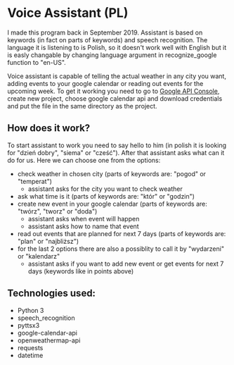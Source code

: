 # Voice Assistant (PL)

I made this program back in September 2019. Assistant is based on keywords (in fact on parts of keywords) and speech recognition. 
The language it is listening to is Polish, so it doesn't work well with English but it is easly changable by changing language argument in recognize_google function to "en-US".

Voice assistant is capable of telling the actual weather in any city you want, adding events to your google calendar or reading out events for the upcoming week.
To get it working you need to go to [Google API Console](console.developers.google.com), create new project, choose google calendar api and download credentials and put the file in the same directory as the project.

## How does it work?
To start assistant to work you need to say hello to him (in polish it is looking for "dzień dobry", "siema" or "cześć").
After that assistant asks what can it do for us. Here we can choose one from the options:
- check weather in chosen city (parts of keywords are: "pogod" or "temperat")
  - assistant asks for the city you want to check weather
- ask what time is it (parts of keywords are: "któr" or "godzin")
- create new event in your google calendar (parts of keywords are: "twórz", "tworz" or "doda")
  - assistant asks when event will happen
  - assistant asks how to name that event
- read out events that are planned for next 7 days (parts of keywords are: "plan" or "najbliższ")
- for the last 2 options there are also a possiblity to call it by "wydarzeni" or "kalendarz"
  - assistant asks if you want to add new event or get events for next 7 days (keywords like in points above)

## Technologies used:
- Python 3
- speech_recognition
- pyttsx3
- google-calendar-api
- openweathermap-api
- requests
- datetime